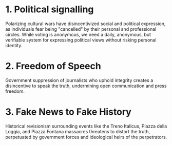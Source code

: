 # 1. Political signalling    
Polarizing cultural wars have disincentivized social and political expression, as individuals fear being "cancelled" by their personal and professional circles. While voting is anonymous, we need a daily, anonymous, but verifiable system for expressing political views without risking personal identity.

# 2. Freedom of Speech
Government suppression of journalists who uphold integrity creates a disincentive to speak the truth, undermining open communication and press freedom.

# 3. Fake News to Fake History
Historical revisionism surrounding events like the Treno Italicus, Piazza della Loggia, and Piazza Fontana massacres threatens to distort the truth, perpetuated by government forces and ideological heirs of the perpetrators.
